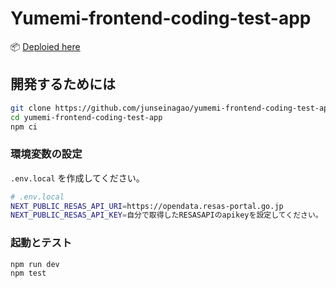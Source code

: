 # Yumemi-frontend-coding-test-app

📦 [Deploied here](https://yumemi-frontend-coding-test-app.vercel.app/)

## 開発するためには

```bash
git clone https://github.com/junseinagao/yumemi-frontend-coding-test-app.git
cd yumemi-frontend-coding-test-app
npm ci
```

### 環境変数の設定

`.env.local` を作成してください。

```bash
# .env.local
NEXT_PUBLIC_RESAS_API_URI=https://opendata.resas-portal.go.jp
NEXT_PUBLIC_RESAS_API_KEY=自分で取得したRESASAPIのapikeyを設定してください。
```

### 起動とテスト

```bash
npm run dev
npm test
```